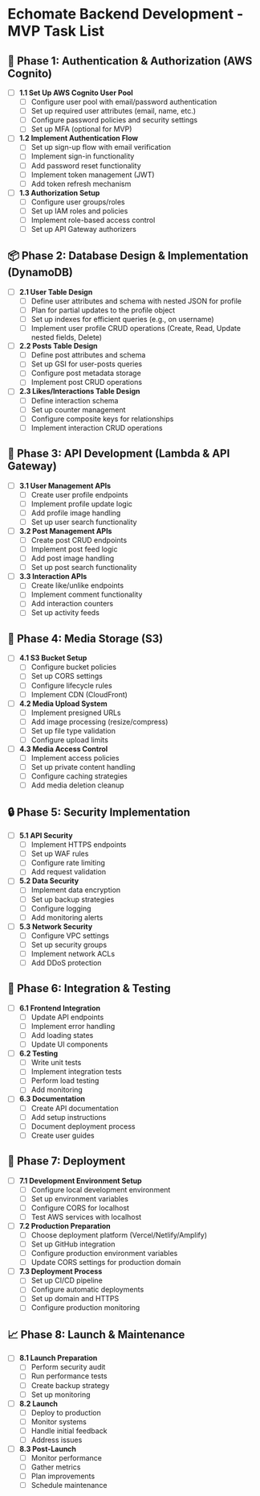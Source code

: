 # Echomate Backend Development - MVP Task List

## 🔐 Phase 1: Authentication & Authorization (AWS Cognito)
- [ ] **1.1 Set Up AWS Cognito User Pool**
  - [ ] Configure user pool with email/password authentication
  - [ ] Set up required user attributes (email, name, etc.)
  - [ ] Configure password policies and security settings
  - [ ] Set up MFA (optional for MVP)

- [ ] **1.2 Implement Authentication Flow**
  - [ ] Set up sign-up flow with email verification
  - [ ] Implement sign-in functionality
  - [ ] Add password reset functionality
  - [ ] Implement token management (JWT)
  - [ ] Add token refresh mechanism

- [ ] **1.3 Authorization Setup**
  - [ ] Configure user groups/roles
  - [ ] Set up IAM roles and policies
  - [ ] Implement role-based access control
  - [ ] Set up API Gateway authorizers

## 📦 Phase 2: Database Design & Implementation (DynamoDB)
- [ ] **2.1 User Table Design**
  - [ ] Define user attributes and schema with nested JSON for profile
  - [ ] Plan for partial updates to the profile object
  - [ ] Set up indexes for efficient queries (e.g., on username)
  - [ ] Implement user profile CRUD operations (Create, Read, Update nested fields, Delete)

- [ ] **2.2 Posts Table Design**
  - [ ] Define post attributes and schema
  - [ ] Set up GSI for user-posts queries
  - [ ] Configure post metadata storage
  - [ ] Implement post CRUD operations

- [ ] **2.3 Likes/Interactions Table Design**
  - [ ] Define interaction schema
  - [ ] Set up counter management
  - [ ] Configure composite keys for relationships
  - [ ] Implement interaction CRUD operations

## 🔄 Phase 3: API Development (Lambda & API Gateway)
- [ ] **3.1 User Management APIs**
  - [ ] Create user profile endpoints
  - [ ] Implement profile update logic
  - [ ] Add profile image handling
  - [ ] Set up user search functionality

- [ ] **3.2 Post Management APIs**
  - [ ] Create post CRUD endpoints
  - [ ] Implement post feed logic
  - [ ] Add post image handling
  - [ ] Set up post search functionality

- [ ] **3.3 Interaction APIs**
  - [ ] Create like/unlike endpoints
  - [ ] Implement comment functionality
  - [ ] Add interaction counters
  - [ ] Set up activity feeds

## 📸 Phase 4: Media Storage (S3)
- [ ] **4.1 S3 Bucket Setup**
  - [ ] Configure bucket policies
  - [ ] Set up CORS settings
  - [ ] Configure lifecycle rules
  - [ ] Implement CDN (CloudFront)

- [ ] **4.2 Media Upload System**
  - [ ] Implement presigned URLs
  - [ ] Add image processing (resize/compress)
  - [ ] Set up file type validation
  - [ ] Configure upload limits

- [ ] **4.3 Media Access Control**
  - [ ] Implement access policies
  - [ ] Set up private content handling
  - [ ] Configure caching strategies
  - [ ] Add media deletion cleanup

## 🔒 Phase 5: Security Implementation
- [ ] **5.1 API Security**
  - [ ] Implement HTTPS endpoints
  - [ ] Set up WAF rules
  - [ ] Configure rate limiting
  - [ ] Add request validation

- [ ] **5.2 Data Security**
  - [ ] Implement data encryption
  - [ ] Set up backup strategies
  - [ ] Configure logging
  - [ ] Add monitoring alerts

- [ ] **5.3 Network Security**
  - [ ] Configure VPC settings
  - [ ] Set up security groups
  - [ ] Implement network ACLs
  - [ ] Add DDoS protection

## 🔄 Phase 6: Integration & Testing
- [ ] **6.1 Frontend Integration**
  - [ ] Update API endpoints
  - [ ] Implement error handling
  - [ ] Add loading states
  - [ ] Update UI components

- [ ] **6.2 Testing**
  - [ ] Write unit tests
  - [ ] Implement integration tests
  - [ ] Perform load testing
  - [ ] Add monitoring

- [ ] **6.3 Documentation**
  - [ ] Create API documentation
  - [ ] Add setup instructions
  - [ ] Document deployment process
  - [ ] Create user guides

## 🚀 Phase 7: Deployment
- [ ] **7.1 Development Environment Setup**
  - [ ] Configure local development environment
  - [ ] Set up environment variables
  - [ ] Configure CORS for localhost
  - [ ] Test AWS services with localhost

- [ ] **7.2 Production Preparation**
  - [ ] Choose deployment platform (Vercel/Netlify/Amplify)
  - [ ] Set up GitHub integration
  - [ ] Configure production environment variables
  - [ ] Update CORS settings for production domain

- [ ] **7.3 Deployment Process**
  - [ ] Set up CI/CD pipeline
  - [ ] Configure automatic deployments
  - [ ] Set up domain and HTTPS
  - [ ] Configure production monitoring

## 📈 Phase 8: Launch & Maintenance
- [ ] **8.1 Launch Preparation**
  - [ ] Perform security audit
  - [ ] Run performance tests
  - [ ] Create backup strategy
  - [ ] Set up monitoring

- [ ] **8.2 Launch**
  - [ ] Deploy to production
  - [ ] Monitor systems
  - [ ] Handle initial feedback
  - [ ] Address issues

- [ ] **8.3 Post-Launch**
  - [ ] Monitor performance
  - [ ] Gather metrics
  - [ ] Plan improvements
  - [ ] Schedule maintenance
